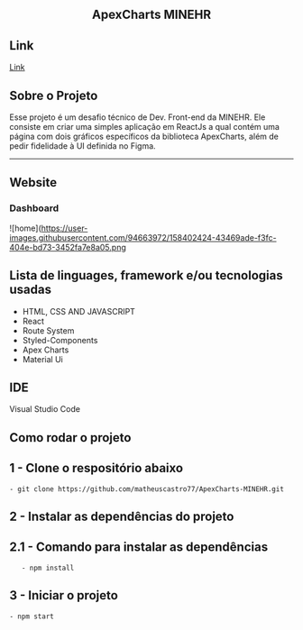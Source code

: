 <h2 align="center"> 
	
ApexCharts MINEHR
</h2>

## Link
[Link](https://charts-minehr.vercel.app/)

## Sobre o Projeto
  Esse projeto é um desafio técnico de Dev. Front-end da MINEHR. Ele consiste em criar uma simples aplicação em ReactJs a qual contém uma página com dois gráficos
  específicos da biblioteca ApexCharts, além de pedir fidelidade à UI definida no Figma.

---
## Website
### Dashboard
![home](https://user-images.githubusercontent.com/94663972/158402424-43469ade-f3fc-404e-bd73-3452fa7e8a05.png


## Lista de linguages, framework e/ou tecnologias usadas
<ul>
  <li>HTML, CSS AND JAVASCRIPT</li>
  <li>React</li>
  <li>Route System</li>
  <li>Styled-Components</li>
  <li>Apex Charts</li> 
  <li>Material Ui</li>
</ul>
 
## IDE

Visual Studio Code

## Como rodar o projeto

## 1 - Clone o respositório abaixo
	- git clone https://github.com/matheuscastro77/ApexCharts-MINEHR.git
## 2 - Instalar as dependências do projeto

## 2.1 - Comando para instalar as dependências
       - npm install
      
## 3 - Iniciar o projeto
	- npm start

